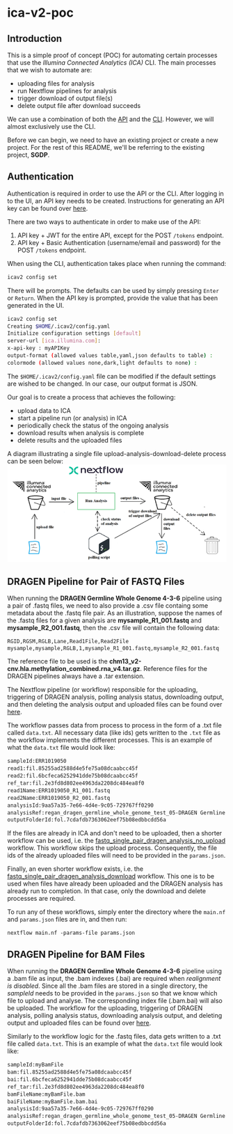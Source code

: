 # ica-v2-poc   
## Introduction   
This is a simple proof of concept (POC) for automating certain processes that use the _Illumina Connected Analytics (ICA)_ CLI. The main processes that we wish to automate are:   

- uploading files for analysis
- run Nextflow pipelines for analysis
- trigger download of output file(s)
- delete output file after download succeeds   

We can use a combination of both the [API](https://ica.illumina.com/ica/api/swagger/index.html#/) and the [CLI](https://help.ica.illumina.com/command-line-interface/cli-indexcommands). However, we will almost exclusively use the CLI.   

Before we can begin, we need to have an existing project or create a new project. For the rest of this README, we'll be referring to the existing project, **SGDP**.   

## Authentication
Authentication is required in order to use the API or the CLI. After logging in to the UI, an API key needs to be created. Instructions for generating an API key can be found over [here](https://help.ica.illumina.com/account-management/am-iam#api-keys).   

There are two ways to authenticate in order to make use of the API:
1. API key + JWT for the entire API, except for the POST `/tokens` endpoint.
2. API key + Basic Authentication (username/email and password) for the POST `/tokens` endpoint.    

When using the CLI, authentication takes place when running the command:
```bash
icav2 config set
```
There will be prompts. The defaults can be used by simply pressing `Enter` or `Return`. When the API key is prompted, provide the value that has been generated in the UI. 
```bash
icav2 config set
Creating $HOME/.icav2/config.yaml
Initialize configuration settings [default]
server-url [ica.illumina.com]: 
x-api-key : myAPIKey
output-format (allowed values table,yaml,json defaults to table) : 
colormode (allowed values none,dark,light defaults to none) :
```
The `$HOME/.icav2/config.yaml` file can be modified if the default settings are wished to be changed. In our case, our output format is JSON.   

Our goal is to create a process that achieves the following:   
- upload data to ICA
- start a pipeline run (or analysis) in ICA
- periodically check the status of the ongoing analysis
- download results when analysis is complete
- delete results and the uploaded files    

A diagram illustrating a single file upload-analysis-download-delete process can be seen below:   
![Upload-Download ICA Bash Process](public/assets/images/ica_upload_download_bash_process.png "Upload-Download ICA Bash Process")   

## DRAGEN Pipeline for Pair of FASTQ Files   
When running the **DRAGEN Germline Whole Genome 4-3-6** pipeline using a pair of .fastq files, we need to also provide a .csv file containg some metadata about the .fastq file pair. As an illustration, suppose the names of the .fastq files for a given analysis are __mysample_R1_001.fastq__ and __mysample_R2_001.fastq__, then the .csv file will contain the following data:   
```csv
RGID,RGSM,RGLB,Lane,Read1File,Read2File
mysample,mysample,RGLB,1,mysample_R1_001.fastq,mysample_R2_001.fastq
```   
The reference file to be used is the __chm13_v2-cnv.hla.methylation_combined.rna_v4.tar.gz__. Reference files for the DRAGEN pipelines always have a .tar extension.   

The Nextflow pipeline (or workflow) responsible for the uploading, triggering of DRAGEN analysis, polling analysis status, downloading output, and then deleting the analysis output and uploaded files can be found over [here](pipelines/nextflow/fastq_single_pair_dragen_analysis_with_upload/main.nf).    

The workflow passes data from process to process in the form of a .txt file called `data.txt`. All necessary data (like ids) gets written to the `.txt` file as the workflow implements the different processes. This is an example of what the `data.txt` file would look like:   
```txt
sampleId:ERR1019050
read1:fil.85255ad2588d4e5fe75a08dcaabcc45f
read2:fil.6bcfeca6252941dde75b08dcaabcc45f
ref_tar:fil.2e3fd8d802ee4963da2208dc484ea8f0
read1Name:ERR1019050_R1_001.fastq
read2Name:ERR1019050_R2_001.fastq
analysisId:9aa57a35-7e66-4d4e-9c05-729767ff0290
analysisRef:regan_dragen_germline_whole_genome_test_05-DRAGEN Germline Whole Genome 4-3-6-a7f59145-3f93-4579-9129-c2b726dc4414
outputFolderId:fol.7cdafdb7363062eef75b08edbbcdd56a
```   

If the files are already in ICA and don't need to be uploaded, then a shorter workflow can be used, i.e. the [fastq_single_pair_dragen_analysis_no_upload](pipelines/nextflow/fastq_single_pair_dragen_analysis_no_upload/) workflow. This workflow skips the upload process. Consequently, the file ids of the already uploaded files will need to be provided in the `params.json`.   

Finally, an even shorter workflow exists, i.e. the [fastq_single_pair_dragen_analysis_download](pipelines/nextflow/fastq_single_pair_dragen_analysis_download/) workflow. This one is to be used when files have already been uploaded and the DRAGEN analysis has already run to completion. In that case, only the download and delete processes are required.   

To run any of these workflows, simply enter the directory where the `main.nf` and `params.json` files are in, and then run:
```
nextflow main.nf -params-file params.json
```

## DRAGEN Pipeline for BAM Files
When running the **DRAGEN Germline Whole Genome 4-3-6** pipeline using a .bam file as input, the .bam indexes (.bai) are required when _realignment is disabled_. Since all the .bam files are stored in a single directory, the _sampleId_ needs to be provided in the `params.json` so that we know which file to upload and analyse. The corresponding index file (.bam.bai) will also be uploaded. The workflow for the uploading, triggering of DRAGEN analysis, polling analysis status, downloading analysis output, and deleting output and uploaded files can be found over [here](pipelines/nextflow/bam_single_dragen_analysis_with_upload/).   

Similarly to the workflow logic for the .fastq files, data gets written to a .txt file called `data.txt`. This is an example of what the `data.txt` file would look like:   
```txt
sampleId:myBamFile
bam:fil.85255ad2588d4e5fe75a08dcaabcc45f
bai:fil.6bcfeca6252941dde75b08dcaabcc45f
ref_tar:fil.2e3fd8d802ee4963da2208dc484ea8f0
bamFileName:myBamFile.bam
baiFileName:myBamFile.bam.bai
analysisId:9aa57a35-7e66-4d4e-9c05-729767ff0290
analysisRef:regan_dragen_germline_whole_genome_test_05-DRAGEN Germline Whole Genome 4-3-6-a7f59145-3f93-4579-9129-c2b726dc4414
outputFolderId:fol.7cdafdb7363062eef75b08edbbcdd56a
```   
  



